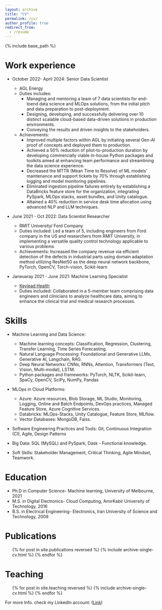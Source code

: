 ```yaml
---
layout: archive
title: "CV"
permalink: /cv/
author_profile: true
redirect_from:
  - /resume
---
```


{% include base_path %}

Work experience
======
* October 2022- April 2024: Senior Data Scientist
  * AGL Energy
  * Duties includes: 
    * Managing and mentoring a team of 7 data scientists for end-toend data science and MLOps solutions, from the initial pitch and data preparation to post-deployment.
    * Designing, developing, and successfully delivering over 10 distinct scalable cloud-based data-driven solutions in production environments. 
    * Conveying the results and driven insights to the stakeholders.
  * Achievements: 
    * Improved multiple factors within AGL by initiating several Gen-Al proof of concepts and deployed them to production.
    * Achieved a 50% reduction of pilot-to-production duration by developing commercially viable in-house Python packages and toolkits aimed at enhancing team performance and streamlining the data science experience.
    * Decreased the MTTR (Mean Time to Resolve) of ML models' maintenance and support tickets by 70% through establishing logging and model monitoring pipelines.
    * Eliminated ingestion pipeline failures entirely by establishing a DataBricks feature store for the organization, integrating PySpark, MLOps stacks, asset bundles, and Unity catalogue.
    * Attained a 40% reduction in service desk time allocation using advanced NLP and LLM techniques.

* June 2021 - Oct 2022: Data Scientist Researcher
  * RMIT University/ Ford Company
  * Duties included: Led a team of 5, including engineers from Ford company in the US and researchers from RMIT  University, in implementing a versatile quality control technology applicable to various problems
  * Achievements: Increased the company revenue via efficient detection of the defects in industrial parts using domain adaptation method utilizing ResNet50 as the deep neural network backbone, PyTorch, OpenCV, Torch-vision, Scikit-learn


* Janeuaray 2021 - June 2021: Machine Learning Specialist
  * [Keylead Health](https://keyleadhealth.com)
  * Duties included: Collaborated in a 5-member team comprising data engineers and clinicians to analyze healthcare data, aiming to enhance the clinical trial and medical research processes.

  
Skills
======
* Machine Learning and Data Science:
  * Machine learning concepts: Classification, Regression, Clustering, Transfer Learning, Time Series Forecasting.
  * Natural Language Processing: Foundational and Generative LLMs, Generative AI, Langchain, RAG.
  * Deep Neural Networks: CNNs, RNNs, Attention, Transformers (Text, Vision, Multi-modal), LSTM.
  * Python packages and frameworks: PyTorch, NLTK, Scikit-learn, SpaCy, OpenCV, SciPy, NumPy, Pandas

* MLOps in Cloud Platforms:
  *	Azure: Azure resources, Blob Storage, ML Studio, Monitoring, Logging, Online and Batch Endpoints, DevOps practices, Managed Feature Store, Azure Cognitive Services.
  * Databricks: MLOps-Stacks, Unity Catalogue, Feature Store, MLflow.
  * Vector Databases: MongoDB, Faiss.

* Software Engineering Practices and Tools: Git, Continuous Integration (CI), Agile, Design Patterns 

* Big Data: SQL (MySQL) and PySpark, Dask - Functional knowledge.

* Soft Skills: Stakeholder Management, Critical Thinking, Agile Mindset, Teamwork.

Education
======
* Ph.D in Computer Science- Machine learning, University of Melbourne, 2021
* M.S. in Digital Electronics- Cloud Computing, AmirKabir University of Technology, 2016
* B.S. in Electrical Engineering- Electronics, Iran University of Science and Technology, 2009

Publications
======
  <ul>{% for post in site.publications reversed %}
    {% include archive-single-cv.html %}
  {% endfor %}</ul>
  
Teaching
======
  <ul>{% for post in site.teaching reversed %}
    {% include archive-single-cv.html %}
  {% endfor %}</ul>
  
For more Info. check my LinkedIn account: ([Link](https://www.linkedin.com/in/shima-rashidiiiiiii/))